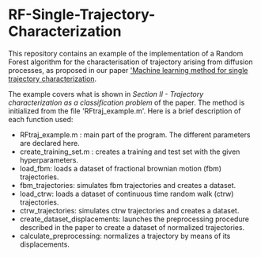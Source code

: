 # RF-Single-Trajectory-Characterization
This repository contains an example of the implementation of a Random Forest algorithm for the characterisation of trajectory arising from diffusion processes, as proposed in our paper ['Machine learning method for single trajectory characterization](https://arxiv.org/abs/1903.02850).

The example covers what is shown in *Section II - Trajectory characterization as a classification problem* of the paper. The method is initialized from the file 'RFtraj_example.m'. Here is a brief description of each function used:
- RFtraj_example.m : main part of the program. The different parameters are declared here.
- create_training_set.m : creates a training and test set with the given hyperparameters.
- load_fbm: loads a dataset of fractional brownian motion (fbm) trajectories.
- fbm_trajectories: simulates fbm trajectories and creates a dataset.
- load_ctrw: loads a dataset of continuous time random walk (ctrw) trajectories.
- ctrw_trajectories: simulates ctrw trajectories and creates a dataset.
- create_dataset_displacements: launches the preprocessing procedure described in the paper to create a dataset of normalized trajectories.
- calculate_preprocessing: normalizes a trajectory by means of its displacements.

